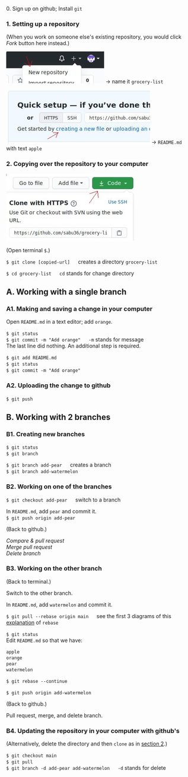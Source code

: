 0\. Sign up on github; Install `git`

### 1. Setting up a repository

(When you work on someone else's existing repository, you would click *Fork* button here instead.)

![New repository](./screenshots/new-repository.jpg) -> name it `grocery-list`

![creating a new file](./screenshots/new-file.jpg) -> `README.md` with text `apple`

### 2. Copying over the repository to your computer

![Code](./screenshots/code.jpg)

(Open terminal `$`.)

`$ git clone [copied-url]` &emsp; creates a directory `grocery-list`

`$ cd grocery-list` &emsp; `cd` stands for change directory

## A. Working with a single branch

### A1. Making and saving a change in your computer

Open `README.md` in a text editor; add `orange`.

`$ git status`\
`$ git commit -m "Add orange"` &emsp; `-m` stands for message\
The last line did nothing. An additional step is required.

`$ git add README.md`\
`$ git status`\
`$ git commit -m "Add orange"`

### A2. Uploading the change to github

`$ git push`

## B. Working with 2 branches

### B1. Creating new branches

`$ git status`\
`$ git branch`

`$ git branch add-pear` &emsp; creates a branch\
`$ git branch add-watermelon`

### B2. Working on one of the branches

`$ git checkout add-pear` &emsp; switch to a branch

In `README.md`, add `pear` and commit it.\
`$ git push origin add-pear`

(Back to github.)

*Compare & pull request*\
*Merge pull request*\
*Delete branch*

### B3. Working on the other branch

(Back to terminal.)

Switch to the other branch.

In `README.md`, add `watermelon` and commit it. 

`$ git pull --rebase origin main` &emsp; see the first 3 diagrams of this [explanation](https://git-scm.com/book/en/v2/Git-Branching-Rebasing) of `rebase`

`$ git status`\
Edit `README.md` so that we have:
```
apple
orange
pear
watermelon
```
`$ git rebase --continue`

`$ git push origin add-watermelon`

(Back to github.)

Pull request, merge, and delete branch.

### B4. Updating the repository in your computer with github's

(Alternatively, delete the directory and then `clone` as in [section 2](#2-copying-over-the-repository-to-your-computer).)

`$ git checkout main`\
`$ git pull`\
`$ git branch -d add-pear add-watermelon` &emsp; `-d` stands for delete

